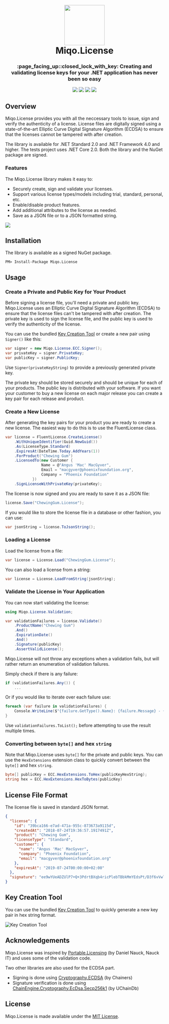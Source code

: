 <h1 align="center">
  <br>
  <img src ="./.github/miqo.license.png" width="128" height="128"/>
  <br>
  Miqo.License
  <br>
</h1>
<h3 align="center">
	:page_facing_up::closed_lock_with_key: Creating and validating license keys
	for your .NET application has never been so easy
</h3>
<p align="center">
<a href="https://ci.appveyor.com/project/natsuo/miqo-license"><img src="https://img.shields.io/appveyor/ci/natsuo/miqo-license.svg?style=for-the-badge&logo=appveyor"/></a>
<a href="https://travis-ci.org/miqo-no/Miqo.License"><img src="https://img.shields.io/travis/miqo-no/Miqo.License.svg?style=for-the-badge&logo=travis"></a>
<a href="./LICENSE.md"><img src=".github/mit.svg"/></a>
<a href="https://semver.org/"><img src=".github/semver.svg"/></a>
</p>

## Overview

Miqo.License provides you with all the neccessary tools to issue, sign and
verify the authenticity of a license. License files are digitally signed
using a state-of-the-art Elliptic Curve Digital Signature Algorithm (ECDSA)
to ensure that the licenses cannot be tampered with after creation.

The library is available for .NET Standard 2.0 and .NET Framework 4.0 and
higher. The tests project uses .NET Core 2.0. Both the library and the NuGet package are signed.

### Features

The Miqo.License library makes it easy to:

* Securely create, sign and validate your licenses.
* Support various license types/models including trial, standard, personal, etc.
* Enable/disable product features.
* Add additional attributes to the license as needed.
* Save as a JSON file or to a JSON formatted string.

![](./.github/animation.gif)

## Installation

The library is available as a signed NuGet package.

```
PM> Install-Package Miqo.License
```

## Usage

### Create a Private and Public Key for Your Product

Before signing a license file, you'll need a private and public key.
Miqo.License uses an Elliptic Curve Digital Signature Algorithm (ECDSA) to
ensure that the license files can't be tampered with after creation. The
private key is used to sign the license file, and the public key is used to
verify the authenticity of the license.

You can use the bundled [Key Creation Tool](#key-creation-tool) or create a
new pair using ```Signer()``` like this:

```csharp
var signer = new Miqo.License.ECC.Signer();
var privateKey = signer.PrivateKey;
var publicKey = signer.PublicKey;
```

Use ```Signer(privateKeyString)``` to provide a previously generated private
key.

The private key should be stored securely and should be unique for each of
your products. The public key is distributed with your software. If you want
your customer to buy a new license on each major release you can create a
key pair for each release and product.

### Create a New License

After generating the key pairs for your product you are ready to create a new
license. The easiest way to do this is to use the FluentLicense class.

```csharp
var license = FluentLicense.CreateLicense()
	.WithUniqueIdentifier(Guid.NewGuid())
	.As(LicenseType.Standard)
	.ExpiresAt(DateTime.Today.AddYears(1))
	.ForProduct("Chewing Gum")
	.LicensedTo(new Customer {
				Name = @"Angus 'Mac' MacGyver",
				Email = "macgyver@phoenixfoundation.org",
				Company = "Phoenix Foundation"
			})
	.SignLicenseWithPrivateKey(privateKey);
```

The license is now signed and you are ready to save it as a JSON file:

```csharp
license.Save("ChewingGum.License");
```

If you would like to store the license file in a database or other fashion, you
can use:

```csharp
var jsonString = license.ToJsonString();
```

### Loading a License

Load the license from a file:

```csharp
var license = License.Load("ChewingGum.License");
```

You can also load a license from a string:

```csharp
var license = License.LoadFromString(jsonString);
```

### Validate the License in Your Application

You can now start validating the license:

```csharp
using Miqo.License.Validation;

var validationFailures = license.Validate()
	.ProductName("Chewing Gum")
	.And()
	.ExpirationDate()
	.And()
	.Signature(publicKey)
	.AssertValidLicense();
```

Miqo.License will not throw any exceptions when a validation fails, but will
rather return an enumeration of validation failures.

Simply check if there is any failure:

```csharp
if (validationFailures.Any()) {
	...
```

Or if you would like to iterate over each failure use:

```csharp
foreach (var failure in validationFailures) {
	Console.WriteLine($"{failure.GetType().Name}: {failure.Message} - {failure.HowToResolve}");
}
```

Use ```validationFailures.ToList();``` before attempting to use the result
multiple times.

### Converting between ```byte[]``` and hex ```string```

Note that Miqo.License uses ```byte[]``` for the private and public keys. You
can use the ```HexExtensions``` extension class to quickly convert between
the ```byte[]``` and hex ```string```.

```csharp
byte[] publicKey = ECC.HexExtensions.ToHex(publicKeyHexString);
string hex = ECC.HexExtensions.HexToBytes(publicKey)
```

## License File Format

The license file is saved in standard JSON format.

```json
{
  "license": {
    "id": "39bca166-e7ad-471a-955c-873673a9115d",
    "createdAt": "2018-07-24T19:36:57.1917491Z",
    "product": "Chewing Gum",
    "licenseType": "Standard",
    "customer": {
      "name": "Angus 'Mac' MacGyver",
      "company": "Phoenix Foundation",
      "email": "macgyver@phoenixfoundation.org"
    },
    "expiresAt": "2019-07-24T00:00:00+02:00"
  },
  "signature": "ee9wYUeADZUlP7+Q+3PdrtBXqb4ricPlebTBbkMmYEdsPt/D3f6vVwlKQ4jrN1pGECaCTmljMOWWfDUNknLGdA=="
}
```

## Key Creation Tool

You can use the bundled [Key Creation Tool](./Miqo.License.CreateKeys) to
quickly generate a new key pair in hex string format.

![Key Creation Tool](./.github/createkeys.png)

## Acknowledgements

Miqo.License was inspired by [Portable.Licensing](https://github.com/dnauck/Portable.Licensing)
(by Daniel Nauck, Nauck IT) and uses some of the validation code.

Two other libraries are also used for the ECDSA part.

* Signing is done using [Cryptography.ECDSA](https://github.com/Chainers/Cryptography.ECDSA) (by Chainers)
* Signature verification is done using [ChainEngine.Cryptography.EcDsa.Secp256k1](https://github.com/uchaindb/Cryptography.EcDsa.Secp256k1) (by UChainDb)

## License

Miqo.License is made available under the [MIT License](LICENSE).
